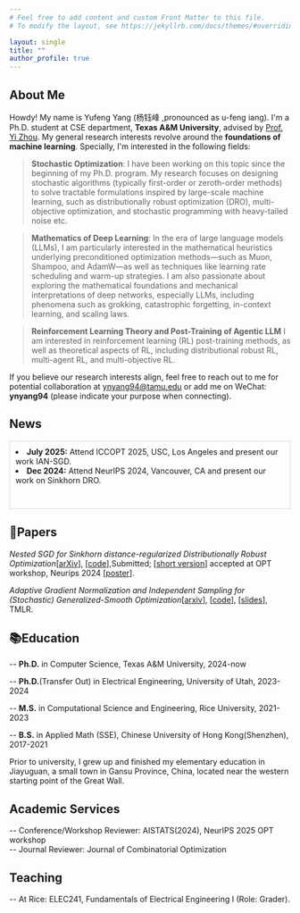 ```yaml
---
# Feel free to add content and custom Front Matter to this file.
# To modify the layout, see https://jekyllrb.com/docs/themes/#overriding-theme-defaults

layout: single
title: ""
author_profile: true
---
```

## About Me
Howdy! My name is Yufeng Yang (杨钰峰 ,pronounced as u-feng iang). I'm a Ph.D. student at CSE department, **Texas A&M University**, advised by [Prof. Yi Zhou](https://sites.google.com/site/yizhouhomepage/home). My general research interests revolve around the **foundations of machine learning**.  Specially, I'm interested in the following fields:

> **Stochastic Optimization**: I have been working on this topic since the beginning of my Ph.D. program. My research focuses on designing stochastic algorithms (typically first-order or zeroth-order methods) to solve tractable formulations inspired by large-scale machine learning, such as distributionally robust optimization (DRO), multi-objective optimization, and stochastic programming with heavy-tailed noise etc.

> **Mathematics of Deep Learning**: In the era of large language models (LLMs), I am particularly interested in the mathematical heuristics underlying preconditioned optimization methods—such as Muon, Shampoo, and AdamW—as well as techniques like learning rate scheduling and warm-up strategies. I am also passionate about exploring the mathematical foundations and mechanical interpretations of deep networks, especially LLMs, including phenomena such as grokking, catastrophic forgetting, in-context learning, and scaling laws.

> **Reinforcement Learning Theory and Post-Training of Agentic LLM** I am interested in reinforcement learning (RL) post-training methods, as well as theoretical aspects of RL, including distributional robust RL, multi-agent RL, and multi-objective RL.

If you believe our research interests align, feel free to reach out to me for potential collaboration at [ynyang94@tamu.edu](mailto:nyyang94@tamu.edu) or add me on WeChat: **ynyang94** (please indicate your purpose when connecting).


## News
<div style="height: 100px; overflow-y: auto; border: 1px solid #ddd; padding: 10px;">
<li><strong>July 2025:</strong> Attend ICCOPT 2025, USC, Los Angeles and present our work IAN-SGD.</li>
<li><strong>Dec 2024:</strong> Attend NeurIPS 2024, Vancouver, CA and present our work on Sinkhorn DRO.</li>
</div>


## 📄Papers
*Nested SGD for Sinkhorn distance-regularized Distributionally Robust Optimization*\[[arXiv](https://arxiv.org/abs/2503.22923)\], \[[code](https://github.com/ynyang94/GeneralSinkhorn-Regularized-DRO)\],Submitted; \[[short version](https://openreview.net/pdf?id=qdxx8cqu80)\] accepted at OPT workshop, Neurips 2024 \[[poster](https://ynyang94.github.io/my_presentation/NIPS_workshop_poster-2.pdf)\].

*Adaptive Gradient Normalization and Independent Sampling for (Stochastic) Generalized-Smooth Optimization*\[[arxiv](https://arxiv.org/abs/2410.14054)\], \[[code](https://github.com/ynyang94/Gensmooth-IAN-SGD)\], \[[slides](https://ynyang94.github.io/my_presentation/ICCOPT2025_IAN_SGD-6.pdf)\], TMLR.

## 📚Education
-- **Ph.D.** in Computer Science, Texas A&M University, 2024-now

-- **Ph.D.**(Transfer Out) in Electrical Engineering, University of Utah, 2023-2024

-- **M.S.** in Computational Science and Engineering, Rice University, 2021-2023

-- **B.S.** in Applied Math (SSE), Chinese University of Hong Kong(Shenzhen), 2017-2021

Prior to university, I grew up and finished my elementary education in Jiayuguan, a small town in Gansu Province, China, located near the western starting point of the Great Wall.


## Academic Services
-- Conference/Workshop Reviewer: AISTATS(2024), NeurIPS 2025 OPT workshop\
-- Journal Reviewer: Journal of Combinatorial Optimization

## Teaching
-- At Rice: ELEC241, Fundamentals of Electrical Engineering I (Role: Grader).

<!-- ClustrMaps Tracker -->
<script type="text/javascript" id="clustrmaps" src="//clustrmaps.com/map_v2.js?d=Mn46VZvuelQyX06Ut7_UBUIgSG5O9ztIhNIRwUwdmhU&cl=ffffff&w=a"></script>

